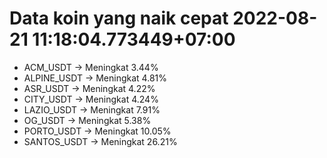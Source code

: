 # Data koin yang naik cepat 2022-08-21 11:18:04.773449+07:00

* ACM_USDT -> Meningkat 3.44%
* ALPINE_USDT -> Meningkat 4.81%
* ASR_USDT -> Meningkat 4.22%
* CITY_USDT -> Meningkat 4.24%
* LAZIO_USDT -> Meningkat 7.91%
* OG_USDT -> Meningkat 5.38%
* PORTO_USDT -> Meningkat 10.05%
* SANTOS_USDT -> Meningkat 26.21%
